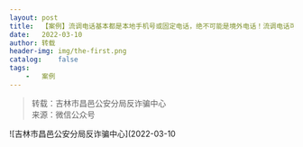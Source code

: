 ```yaml
---
layout:	post
title:	【案例】流调电话基本都是本地手机号或固定电话，绝不可能是境外电话！流调电话可以回拨回去，诈骗电话基本都不可能正常回拨！流调电话只
date:	2022-03-10
author:	转载
header-img:	img/the-first.png
catalog:	false
tags:
	-	案例
---
```


<blockquote><p>转载：吉林市昌邑公安分局反诈骗中心<br>
来源：微信公众号</p></blockquote>

![吉林市昌邑公安分局反诈骗中心](2022-03-10
